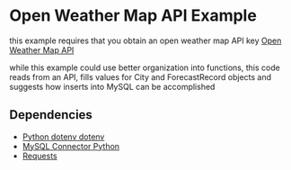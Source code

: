 # Open Weather Map API Example

this example requires that you obtain an open weather map API key
[Open Weather Map API](https://openweathermap.org/api)

while this example could use better organization into functions, this code
reads from an API, fills values for City and ForecastRecord objects
and suggests how inserts into MySQL can be accomplished

## Dependencies
* [Python dotenv dotenv](https://pypi.org/project/python-dotenv/)
* [MySQL Connector Python](https://pypi.org/project/mysql-connector-python/)
* [Requests](https://pypi.org/project/requests/)
